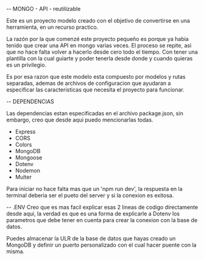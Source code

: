-- MONGO - API - reutilizable

Este es un proyecto modelo creado con el objetivo de convertirse en una herramienta, en un recurso practico.

La razón por la que comenzé este proyecto pequeño es porque ya habia tenido que crear una API en mongo varias veces. El proceso se repite, asi que no hace falta volver a hacerlo desde cero todo el tiempo. Con tener una plantilla con la cual guiarte y poder tenerla desde donde y cuando quieras es un privilegio.

Es por esa razon que este modelo esta compuesto por modelos y rutas separadas, ademas de archivos de configuracion que ayudaran a especificar las caracteristicas que necesita el proyecto para funcionar.

-- DEPENDENCIAS

Las dependencias estan especificadas en el archivo package.json, sin embargo, creo que desde aqui puedo mencionarlas todas.
* Express
* CORS
* Colors
* MongoDB
* Mongoose
* Dotenv
* Nodemon
* Multer

Para iniciar no hace falta mas que un 'npm run dev', la respuesta en la terminal deberia ser el pueto del server y si la conexion es exitosa.

-- .ENV
Creo que es mas facil explicar esas 2 lineas de codigo directamente desde aqui, la verdad es que es una forma de explicarle a Dotenv los parametros que debe tener en cuenta para crear la conexion con la base de datos.

Puedes almacenar la ULR de la base de datos que hayas creado un MongoDB y definir un puerto personalizado con el cual hacer puente con la misma.